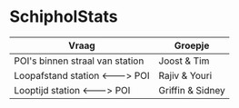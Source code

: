 # SchipholStats

Vraag | Groepje
------------ | -------------
POI's binnen straal van station | Joost & Tim
Loopafstand station <---> POI | Rajiv & Youri
Looptijd station <---> POI | Griffin & Sidney